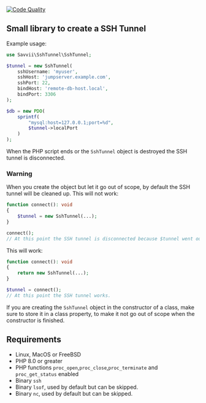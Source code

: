 [![Code Quality](https://github.com/Savvii/ssh-tunnel/actions/workflows/codeQuality.yml/badge.svg)](https://github.com/Savvii/ssh-tunnel/actions/workflows/codeQuality.yml)

Small library to create a SSH Tunnel
---

Example usage:

```php
use Savvii\SshTunnel\SshTunnel;

$tunnel = new SshTunnel(
    sshUsername: 'myuser',
    sshHost: 'jumpserver.example.com',
    sshPort: 22,
    bindHost: 'remote-db-host.local',
    bindPort: 3306    
);

$db = new PDO(
    sprintf(
        "mysql:host=127.0.0.1;port=%d",
        $tunnel->localPort
    )
);
```

When the PHP script ends or the `SshTunnel` object is destroyed the SSH tunnel is disconnected.

### Warning

When you create the object but let it go out of scope, by default the SSH tunnel will be cleaned up.
This will not work:

```php
function connect(): void
{
    $tunnel = new SshTunnel(...);
}

connect();
// At this point the SSH tunnel is disconnected because $tunnel went out of scope.
```

This will work:

```php
function connect(): void
{
    return new SshTunnel(...);
}

$tunnel = connect();
// At this point the SSH tunnel works.
```

If you are creating the `SshTunnel` object in the constructor of a class, make sure to store it in a class property,
to make it not go out of scope when the constructor is finished.

## Requirements

- Linux, MacOS or FreeBSD
- PHP 8.0 or greater
- PHP functions `proc_open`,`proc_close`,`proc_terminate` and `proc_get_status` enabled
- Binary `ssh`
- Binary `lsof`, used by default but can be skipped.
- Binary `nc`, used by default but can be skipped.
